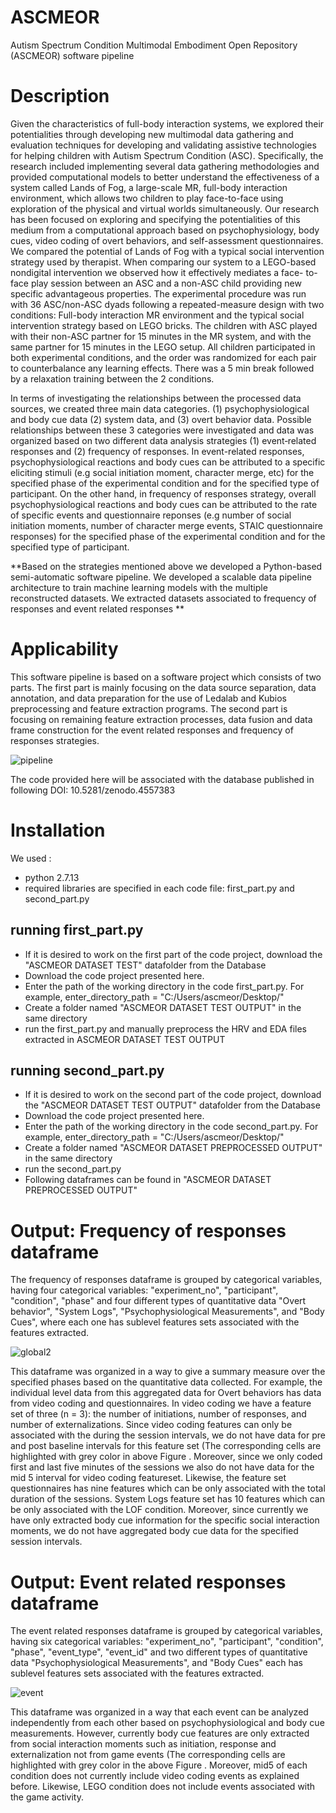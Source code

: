# ASCMEOR
Autism Spectrum Condition Multimodal Embodiment Open Repository (ASCMEOR) software pipeline

# Description

Given the characteristics of full-body interaction systems, we explored their potentialities through developing new multimodal data gathering and evaluation techniques for developing and validating assistive technologies for helping children with Autism Spectrum Condition (ASC). Specifically, the research included implementing several data gathering methodologies and provided computational models to better understand the effectiveness of a system called Lands of Fog, a large-scale MR, full-body interaction environment, which allows two children to play face-to-face using exploration of the physical and virtual worlds simultaneously. Our research has been focused on exploring and specifying the potentialities of this medium from a computational approach based on psychophysiology, body cues, video coding of overt behaviors, and self-assessment questionnaires.  We compared the potential of Lands of Fog with a typical social intervention strategy used by therapist. When comparing our system to a LEGO-based nondigital intervention we observed how it effectively mediates a face- to-face play session between an ASC and a non-ASC child providing new specific advantageous properties. 
The experimental procedure was run with 36 ASC/non-ASC dyads following a repeated-measure design with two conditions:  Full-body interaction MR environment and the typical social intervention strategy based on LEGO bricks. The children with ASC played with their non-ASC partner for 15 minutes in the MR system, and with the same partner for 15 minutes in the LEGO setup. All children participated in both experimental conditions, and the order was randomized for each pair to counterbalance any learning effects. There was a 5 min break followed by a relaxation training between the 2 conditions.

In terms of investigating the relationships between the processed data sources, we created three main data categories. (1) psychophysiological and body cue data (2) system data, and (3) overt behavior data. Possible relationships between these 3 categories were investigated and data was organized based on two different data analysis strategies (1) event‐related responses and (2) frequency of responses. In event-related responses, psychophysiological reactions and body cues can be attributed to a specific eliciting stimuli (e.g social initiation moment, character merge, etc) for the specified phase of the experimental condition and for the specified type of participant. On the other hand, in frequency of responses strategy, overall psychophysiological reactions and body cues can be attributed to the rate of specific events and questionnaire reponses (e.g number of social initiation moments, number of character merge events, STAIC questionnaire responses) for the specified phase of the experimental condition and for the specified type of participant. 

**Based on the strategies mentioned above we developed a Python-based semi-automatic software pipeline. We developed a scalable data pipeline architecture to train machine learning models with the multiple reconstructed datasets. We extracted datasets associated to frequency of responses  and  event related responses **

# Applicability

This software pipeline is based on a software project which consists of two parts. The first part is mainly focusing on the data source separation, data annotation, and data preparation for the use of Ledalab and Kubios preprocessing and feature extraction programs. The second part is focusing on remaining feature extraction processes, data fusion and data frame construction for the event related responses and frequency of responses strategies. 

![pipeline](https://user-images.githubusercontent.com/22626440/109383982-3f067400-78ea-11eb-92e4-75c8b00f3f69.png)

The code provided here will be associated with the database published in following DOI: 10.5281/zenodo.4557383

# Installation

We used :

* python 2.7.13
* required libraries are specified in each code file: first_part.py and second_part.py

## running first_part.py ##

* If it is desired to work on the first part of the code project,  download the "ASCMEOR DATASET TEST" datafolder from the Database
* Download the code project presented here. 
* Enter the path of the working directory in the code first_part.py. For example, enter_directory_path = "C:/Users/ascmeor/Desktop/"
* Create a folder named "ASCMEOR DATASET TEST OUTPUT" in the same directory
* run the first_part.py and manually preprocess the HRV and EDA files extracted in ASCMEOR DATASET TEST OUTPUT

## running second_part.py ##

* If it is desired to work on the second part of the code project,  download the "ASCMEOR DATASET TEST OUTPUT" datafolder from the Database
* Download the code project presented here. 
* Enter the path of the working directory in the code second_part.py. For example, enter_directory_path = "C:/Users/ascmeor/Desktop/"
* Create a folder named "ASCMEOR DATASET PREPROCESSED OUTPUT" in the same directory
* run the second_part.py
* Following dataframes can be found in "ASCMEOR DATASET PREPROCESSED OUTPUT"

# Output: Frequency of responses dataframe

The frequency of responses dataframe is grouped by categorical variables, having four categorical variables: "experiment_no", "participant", "condition", "phase" and four different types of quantitative data "Overt behavior", "System Logs", "Psychophysiological Measurements", and "Body Cues", where each one has sublevel features sets associated with the features extracted. 

![global2](https://user-images.githubusercontent.com/22626440/109384023-7ecd5b80-78ea-11eb-88f8-6480d2cb490d.png)

This dataframe was organized in a way to give a summary measure over the specified phases based on the quantitative data collected. For example, the individual level data from this aggregated data for Overt behaviors has data from video coding and questionnaires. In video coding we have a feature set of three (n = 3): the number of initiations, number of responses, and number of externalizations. Since video coding features can only be associated with the during the session intervals, we do not have data for pre and post baseline intervals for this feature set (The corresponding cells are highlighted with grey color in above Figure . Moreover, since we only coded first and last five minutes of the sessions we also do not have data for the mid 5 interval for video coding featureset. Likewise, the feature set questionnaires has nine features which can be only associated with the total duration of the sessions. System Logs feature set has 10 features which can be only associated with the LOF condition. Moreover, since currently we have only extracted body cue information for the specific social interaction moments, we do not have aggregated body cue data for the specified session intervals.

# Output: Event related responses dataframe

The event related responses dataframe  is grouped by categorical variables, having six categorical variables: "experiment_no", "participant", "condition", "phase", "event_type", "event_id" and two different types of quantitative data "Psychophysiological Measurements", and "Body Cues" each has sublevel features sets associated with the features extracted.

![event](https://user-images.githubusercontent.com/22626440/109384049-9f95b100-78ea-11eb-95b0-775cb014728a.png)

This dataframe was organized in a way that each event can be analyzed independently from each other based on psychophysiological and body cue measurements. However, currently body cue features are only extracted from social interaction moments such as initiation, response and externalization not from game events (The corresponding cells are highlighted with grey color in the above Figure .  Moreover, mid5 of each condition does not currently include video coding events as explained before. Likewise, LEGO condition does not include events associated with the game activity. 



